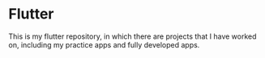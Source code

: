 # Flutter
This is my flutter repository, in which there are projects that I have worked on, including my practice apps and fully developed apps.
